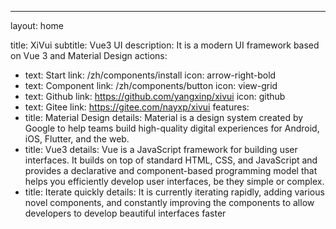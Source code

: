 ---
layout: home

title: XiVui
subtitle: Vue3 UI
description: It is a modern UI framework based on Vue 3 and Material Design
actions:
  - text: Start
    link: /zh/components/install
    icon: arrow-right-bold
  - text: Component
    link: /zh/components/button
    icon: view-grid
  - text: Github
    link: https://github.com/yangxinp/xivui
    icon: github
  - text: Gitee
    link: https://gitee.com/nayxp/xivui
features:
  - title: Material Design
    details: Material is a design system created by Google to help teams build high-quality digital experiences for Android, iOS, Flutter, and the web.
  - title: Vue3
    details: Vue is a JavaScript framework for building user interfaces. It builds on top of standard HTML, CSS, and JavaScript and provides a declarative and component-based programming model that helps you efficiently develop user interfaces, be they simple or complex.
  - title: Iterate quickly
    details: It is currently iterating rapidly, adding various novel components, and constantly improving the components to allow developers to develop beautiful interfaces faster
